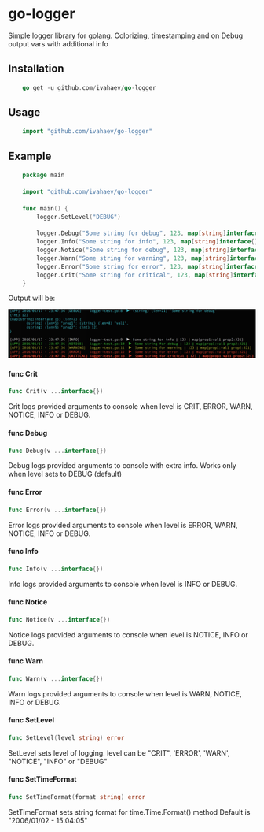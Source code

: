 # go-logger
Simple logger library for golang.
Colorizing, timestamping and on Debug output vars with additional info

## Installation

```go
    go get -u github.com/ivahaev/go-logger
```

## Usage

```go
    import "github.com/ivahaev/go-logger"
```

## Example

```go
    package main

    import "github.com/ivahaev/go-logger"

    func main() {
        logger.SetLevel("DEBUG")

        logger.Debug("Some string for debug", 123, map[string]interface{}{"prop1": "val1", "prop2": 321})
        logger.Info("Some string for info", 123, map[string]interface{}{"prop1": "val1", "prop2": 321})
        logger.Notice("Some string for debug", 123, map[string]interface{}{"prop1": "val1", "prop2": 321})
        logger.Warn("Some string for warning", 123, map[string]interface{}{"prop1": "val1", "prop2": 321})
        logger.Error("Some string for error", 123, map[string]interface{}{"prop1": "val1", "prop2": 321})
        logger.Crit("Some string for critical", 123, map[string]interface{}{"prop1": "val1", "prop2": 321})
    }
```

Output will be:


![output](out.png)

#### func  Crit

```go
func Crit(v ...interface{})
```
Crit logs provided arguments to console when level is CRIT, ERROR, WARN, NOTICE,
INFO or DEBUG.

#### func  Debug

```go
func Debug(v ...interface{})
```
Debug logs provided arguments to console with extra info. Works only when level
sets to DEBUG (default)

#### func  Error

```go
func Error(v ...interface{})
```
Error logs provided arguments to console when level is ERROR, WARN, NOTICE, INFO
or DEBUG.

#### func  Info

```go
func Info(v ...interface{})
```
Info logs provided arguments to console when level is INFO or DEBUG.

#### func  Notice

```go
func Notice(v ...interface{})
```
Notice logs provided arguments to console when level is NOTICE, INFO or DEBUG.

#### func  Warn

```go
func Warn(v ...interface{})
```
Warn logs provided arguments to console when level is WARN, NOTICE, INFO or
DEBUG.

#### func  SetLevel

```go
func SetLevel(level string) error
```
SetLevel sets level of logging. level can be "CRIT", 'ERROR', 'WARN', "NOTICE",
"INFO" or "DEBUG"

#### func  SetTimeFormat

```go
func SetTimeFormat(format string) error
```
SetTimeFormat sets string format for time.Time.Format() method
Default is "2006/01/02 - 15:04:05"